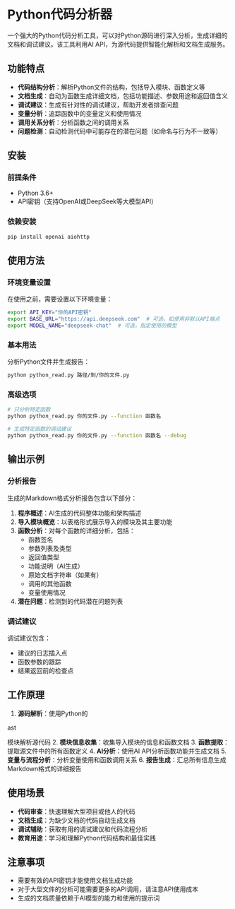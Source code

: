 # Python代码分析器

一个强大的Python代码分析工具，可以对Python源码进行深入分析，生成详细的文档和调试建议。该工具利用AI API，为源代码提供智能化解析和文档生成服务。

## 功能特点

- **代码结构分析**：解析Python文件的结构，包括导入模块、函数定义等
- **文档生成**：自动为函数生成详细文档，包括功能描述、参数用途和返回值含义
- **调试建议**：生成有针对性的调试建议，帮助开发者排查问题
- **变量分析**：追踪函数中的变量定义和使用情况
- **调用关系分析**：分析函数之间的调用关系
- **问题检测**：自动检测代码中可能存在的潜在问题（如命名与行为不一致等）

## 安装

### 前提条件

- Python 3.6+
- API密钥（支持OpenAI或DeepSeek等大模型API）

### 依赖安装

```bash
pip install openai aiohttp
```

## 使用方法

### 环境变量设置

在使用之前，需要设置以下环境变量：

```bash
export API_KEY="你的API密钥"
export BASE_URL="https://api.deepseek.com"  # 可选，如使用非默认API端点
export MODEL_NAME="deepseek-chat"  # 可选，指定使用的模型
```

### 基本用法

分析Python文件并生成报告：

```bash
python python_read.py 路径/到/你的文件.py
```

### 高级选项

```bash
# 只分析特定函数
python python_read.py 你的文件.py --function 函数名

# 生成特定函数的调试建议
python python_read.py 你的文件.py --function 函数名 --debug
```

## 输出示例

### 分析报告

生成的Markdown格式分析报告包含以下部分：

1. **程序概述**：AI生成的代码整体功能和架构描述
2. **导入模块概览**：以表格形式展示导入的模块及其主要功能
3. **函数分析**：对每个函数的详细分析，包括：
   - 函数签名
   - 参数列表及类型
   - 返回值类型
   - 功能说明（AI生成）
   - 原始文档字符串（如果有）
   - 调用的其他函数
   - 变量使用情况
4. **潜在问题**：检测到的代码潜在问题列表

### 调试建议

调试建议包含：
- 建议的日志插入点
- 函数参数的跟踪
- 结果返回前的检查点

## 工作原理

1. **源码解析**：使用Python的

ast

模块解析源代码
2. **模块信息收集**：收集导入模块的信息和函数文档
3. **函数提取**：提取源文件中的所有函数定义
4. **AI分析**：使用AI API分析函数功能并生成文档
5. **变量与流程分析**：分析变量使用和函数调用关系
6. **报告生成**：汇总所有信息生成Markdown格式的详细报告

## 使用场景

- **代码审查**：快速理解大型项目或他人的代码
- **文档生成**：为缺少文档的代码自动生成文档
- **调试辅助**：获取有用的调试建议和代码流程分析
- **教育用途**：学习和理解Python代码结构和最佳实践

## 注意事项

- 需要有效的API密钥才能使用文档生成功能
- 对于大型文件的分析可能需要更多的API调用，请注意API使用成本
- 生成的文档质量依赖于AI模型的能力和使用的提示词

